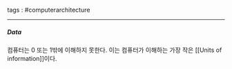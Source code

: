 tags : #computerarchitecture 

---

##### Data
컴퓨터는 $0$ 또는 $1$밖에 이해하지 못한다. 이는 컴퓨터가 이해하는 가장 작은 [[Units of information]]이다.